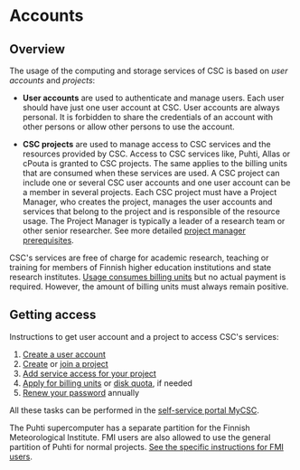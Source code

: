 # Accounts

## Overview

The usage of the computing and storage services of CSC is based on _user accounts_ and _projects_:

*   **User accounts** are used to authenticate and manage users. Each user should have just one user account at CSC.  User accounts are always personal. It is forbidden to share the credentials of an account with other persons or allow other persons to use the account.

*   **CSC projects** are used to manage access to CSC services and the resources provided by CSC. Access to CSC services like, Puhti, Allas or cPouta 
is granted to CSC projects. The same applies to the billing units that are consumed when these services are used.
A CSC project can include one or several CSC user accounts and one user account can be a member in several projects. Each CSC project must have a Project Manager, who creates the project, manages the user accounts and services that belong to the project and is responsible of the resource usage.
The Project Manager is typically a leader of a research team or other senior researcher. See more detailed [project manager prerequisites](https://www.csc.fi/en/prerequisites-for-a-project-manager).

CSC's services are free of charge for academic research, teaching or training for members of Finnish higher education
institutions and state research institutes.
[Usage consumes billing units](billing.md) but no actual payment is required.
However, the amount of billing units must always remain positive.

## Getting access

Instructions to get user account and a project to access CSC's services:

1. [Create a user account](how-to-create-new-user-account.md)
1. [Create](how-to-create-new-project.md) or
   [join a project](how-to-add-members-to-project.md)
1. [Add service access for your project](how-to-add-service-access-for-project.md)
1. [Apply for billing units](how-to-apply-for-billing-units.md) or
   [disk quota](how-to-increase-disk-quotas.md), if needed
1. [Renew your password](how-to-change-password.md) annually

All these tasks can be performed in the
[self-service portal MyCSC](https://my.csc.fi).

The Puhti supercomputer has a separate partition for the Finnish Meteorological
Institute. FMI users are also allowed to use the general partition of Puhti for normal
projects.
[See the specific instructions for FMI users](fmi.md).

